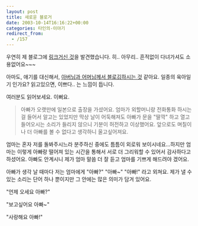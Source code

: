 ```yaml
---
layout: post
title: 새로운 블로거
date: 2003-10-14T16:16:22+00:00
categories: 타인의-이야기
redirect_from:
  - /157
---
```


우연히 제 블로그에 <a href="http://www.soonuk.com/blog/zoe.php?id=3">링크거신 것</a>을 발견했습니다. 히.. 아무리.. 흔적없이 다녀가셔도 소용없어요~~~

아마도, 애기를 대신해서, <a href="http://www.soonuk.com/blog/zoe_archives.php?id=A2003055">아버님과 어머님께서 블로깅하시는 것</a> 같아요. 일종의 육아일기 인가요? 읽고있으면, 이쁘다.. 는 느낌이 듭니다.

여러분도 읽어보세요. 이뻐요.

> 아빠가 오랫만에 일본으로 출장을 가셨어요. 엄마가 외할머니랑 전화통화 하시는 걸 들어서 알고는 있었지만 막상 날이 어둑해져도 아빠가 문을 "딸깍" 하고 열고 들어오시는 소리가 들리지 않으니 기분이 허전하고 이상했어요. 앞으로도 며칠이나 더 아빠를 볼 수 없다고 생각하니 울고싶어져요.

엄마는 혼자 저를 돌봐주시느라 분주하신 중에도 틈틈이 외로워 보이시네요...하지만 엄마는 이렇게 아빠랑 떨어져 있는 시간을 통해서 서로 더 그리워할 수 있어서 감사하다고 하셨어요. 아빠도 안계시니 제가 엄마 말씀 더 잘 듣고 엄마를 기쁘게 해드려야 겠어요.

아빠가 생각 날 때마다 저는 엄마에게 "아빠?" "아빠~" "아빠!" 라고 외쳐요. 제가 낼 수 있는 소리는 단어 하나 뿐이지만 그 안에는 많은 의미가 담겨 있어요.

"언제 오세요 아빠?"

"보고싶어요 아빠~"

"사랑해요 아빠!"


<div id=comments>
</div>
